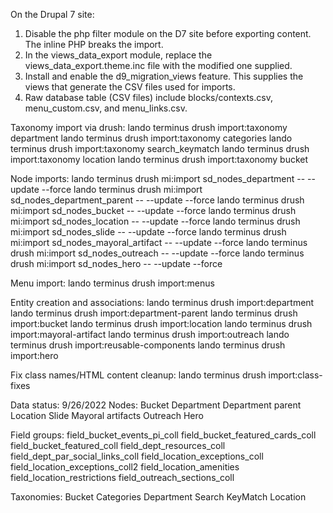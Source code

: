 On the Drupal 7 site:
1. Disable the php filter module on the D7 site before exporting content. The inline PHP breaks the import.
2. In the views_data_export module, replace the views_data_export.theme.inc file with the modified one supplied.
3. Install and enable the d9_migration_views feature.  This supplies the views that generate the CSV files used for imports.
4. Raw database table (CSV files) include blocks/contexts.csv, menu_custom.csv, and menu_links.csv.

Taxonomy import via drush:
lando terminus drush import:taxonomy department
lando terminus drush import:taxonomy categories
lando terminus drush import:taxonomy search_keymatch
lando terminus drush import:taxonomy location
lando terminus drush import:taxonomy bucket

Node imports:
lando terminus drush mi:import sd_nodes_department -- --update --force
lando terminus drush mi:import sd_nodes_department_parent -- --update --force
lando terminus drush mi:import sd_nodes_bucket -- --update --force
lando terminus drush mi:import sd_nodes_location -- --update --force
lando terminus drush mi:import sd_nodes_slide -- --update --force
lando terminus drush mi:import sd_nodes_mayoral_artifact -- --update --force
lando terminus drush mi:import sd_nodes_outreach -- --update --force
lando terminus drush mi:import sd_nodes_hero -- --update --force

Menu import:
lando terminus drush import:menus

Entity creation and associations:
lando terminus drush import:department
lando terminus drush import:department-parent
lando terminus drush import:bucket
lando terminus drush import:location
lando terminus drush import:mayoral-artifact
lando terminus drush import:outreach
lando terminus drush import:reusable-components
lando terminus drush import:hero

Fix class names/HTML content cleanup:
lando terminus drush import:class-fixes

Data status: 9/26/2022
Nodes:
Bucket
Department
Department parent
Location
Slide
Mayoral artifacts
Outreach
Hero

Field groups:
field_bucket_events_pi_coll
field_bucket_featured_cards_coll
field_bucket_featured_coll
field_dept_resources_coll
field_dept_par_social_links_coll
field_location_exceptions_coll
field_location_exceptions_coll2
field_location_amenities
field_location_restrictions
field_outreach_sections_coll

Taxonomies:
Bucket
Categories
Department
Search KeyMatch
Location
